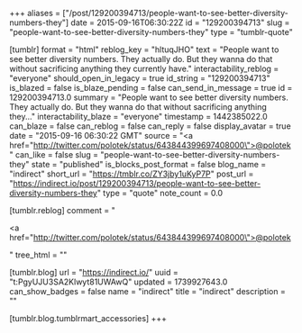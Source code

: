 +++
aliases = ["/post/129200394713/people-want-to-see-better-diversity-numbers-they"]
date = 2015-09-16T06:30:22Z
id = "129200394713"
slug = "people-want-to-see-better-diversity-numbers-they"
type = "tumblr-quote"

[tumblr]
format = "html"
reblog_key = "hltuqJHO"
text = "People want to see better diversity numbers. They actually do. But they wanna do that without sacrificing anything they currently have."
interactability_reblog = "everyone"
should_open_in_legacy = true
id_string = "129200394713"
is_blazed = false
is_blaze_pending = false
can_send_in_message = true
id = 129200394713.0
summary = "People want to see better diversity numbers. They actually do. But they wanna do that without sacrificing anything they..."
interactability_blaze = "everyone"
timestamp = 1442385022.0
can_blaze = false
can_reblog = false
can_reply = false
display_avatar = true
date = "2015-09-16 06:30:22 GMT"
source = "<a href=\"http://twitter.com/polotek/status/643844399697408000\">@polotek</a>"
can_like = false
slug = "people-want-to-see-better-diversity-numbers-they"
state = "published"
is_blocks_post_format = false
blog_name = "indirect"
short_url = "https://tmblr.co/ZY3jby1uKyP7P"
post_url = "https://indirect.io/post/129200394713/people-want-to-see-better-diversity-numbers-they"
type = "quote"
note_count = 0.0

[tumblr.reblog]
comment = "<p><a href=\"http://twitter.com/polotek/status/643844399697408000\">@polotek</a></p>"
tree_html = ""

[tumblr.blog]
url = "https://indirect.io/"
uuid = "t:PgyUJU3SA2Klwyt81UWAwQ"
updated = 1739927643.0
can_show_badges = false
name = "indirect"
title = "indirect"
description = ""

[tumblr.blog.tumblrmart_accessories]
+++
